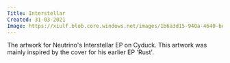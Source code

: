 ```yaml
---
Title: Interstellar
Created: 31-03-2021
Image: https://xiulf.blob.core.windows.net/images/1b6a3d15-940a-4640-be0b-6fa6b82a3946
---
```


The artwork for Neutrino's Interstellar EP on Cyduck. This artwork was mainly inspired by the cover for his earlier EP
'Rust'.
